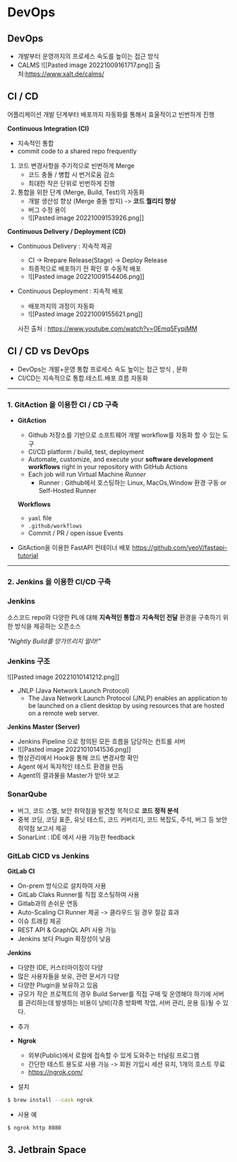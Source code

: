 # DevOps
## DevOps
- 개발부터 운영까지의 프로세스 속도를 높이는 접근 방식
- CALMS
![[Pasted image 20221009161717.png]]
출처:https://www.xalt.de/calms/
## CI / CD
어플리케이션 개발 단계부터 배포까지 자동화를 통해서 효울적이고 빈번하게 진행

**Continuous Integration (CI)**
- 지속적인 통합
- commit code to a shared repo frequently
1. 코드 변경사항을 주기적으로 빈번하게 Merge
	- 코드 충돌 / 병합 시 번거로움 감소
	- 최대한 작은 단위로 빈번하게 진행
2. 통합을 위한 단계 (Merge, Build, Test)의 자동화
	- 개발 생산성 향상 (Merge 충돌 방지) -> **코드 퀄리티 향상**
	- 버그 수정 용이 
	- ![[Pasted image 20221009153926.png]]
		


**Continuous Delivery / Deployment (CD)**
- Continuous Delivery : 지속적 제공
	- CI -> Rrepare Release(Stage) -> Deploy Release
	- 최종적으로 배포하기 전 확인 후 수동적 배포
	- ![[Pasted image 20221009154406.png]]

- Continuous Deployment : 지속적 배포
	- 배포까지의 과정이 자동화
	- ![[Pasted image 20221009155621.png]]

  사진 출처 : https://www.youtube.com/watch?v=0Emq5FypiMM

## CI / CD vs DevOps
 - DevOps는 개발+운영 통합 프로세스 속도 높이는 접근 방식 , 문화
 - CI/CD는 지속적으로 통합.테스트.배포 흐름 자동화

***

### 1. GitAction 을 이용한 CI / CD 구축
- **GitAction**
	- Github 저장소를 기반으로 소프트웨어 개발 workflow를 자동화 할 수 있는 도구
	- CI/CD platform / build, test, deployment
	- Automate, customize, and execute your **software development workflows** right in your repository with GitHub Actions
	- Each job will run  Virtual Machine *Runner*
		- Runner : Github에서 호스팅하는 Linux, MacOs,Window 환경 구동 or Self-Hosted Runner

	
	**Workflows**
	- `yaml` file
	- `.github/workflows`
	- Commit / PR / open issue  Events

- GitAction을 이용한 FastAPI 컨테이너 배포
https://github.com/yeoV/fastapi-tutorial

***

### 2. Jenkins 을 이용한 CI/CD 구축


### Jenkins 
소스코드 repo와 다양한 PL에 대해 **지속적인 통합**과 **지속적인 전달** 환경을 구축하기 위한 방식을 제공하는 오픈소스

*"Nightly Build를 망가뜨리지 말라!"*

### Jenkins 구조
![[Pasted image 20221010141212.png]]
- JNLP (Java Network Launch Protocol)
	- The Java Network Launch Protocol (JNLP) enables an application to be launched on a client desktop by using resources that are hosted on a remote web server.

**Jenkins Master (Server)**
- Jenkins Pipeline 으로 정의된 모든 흐름을 담당하는 컨트롤 서버
- ![[Pasted image 20221010141536.png]]
- 형상관리에서 Hook을 통해 코드 변경사항 확인
- Agent 에서 독자적인 테스트 환경을 만듬
- Agent의 결과물을 Master가 받아 보고


### SonarQube
- 버그, 코드 스멜, 보안 취악점을 발견할 목적으로 **코드 정적 분석**
- 중복 코딩, 코딩 표준, 유닛 테스트, 코드 커버리지, 코드 복잡도, 주석, 버그 등 보안 취약점 보고서 제공
- SonarLint : IDE 에서 사용 가능한 feedback

### GitLab CICD vs Jenkins

**GitLab CI**
- On-prem 방식으로 설치하여 사용
- GitLab CIaks Runner를 직접 호스팅하여 사용
- Gitlab과의 손쉬운 연동
- Auto-Scaling CI Runner 제공 -> 클라우드 일 경우 절감 효과
- 이슈 트래킹 제공
- REST API & GraphQL API 사용 가능
- Jenkins 보다 Plugin 확장성이 낮음

**Jenkins**
- 다양한 IDE, 커스터마이징이 다양
- 많은 사용자들을 보유, 관련 문서가 다양
- 다양한 Plugin을 보유하고 있음
- 규모가 작은 프로젝트의 경우 Build Server를 직접 구매 및 운영해야 하기에
서버를 관리하는데 발생하는 비용이 낭비(각종 방화벽 작업, 서버 관리, 운용 등)될 수 있다.


* 추가
* **Ngrok**
	* 외부(Public)에서 로컬에 접속할 수 있게 도와주는 터널링 프로그램
	* 간단한 테스트 용도로 사용 가능 -> 회원 가입시 세션 유지, 1개의 호스트 무료
	* https://ngrok.com/

* 설치
```bash
$ brew install --cask ngrok
```

- 사용 예
```bash
$ ngrok http 8080
```

## 3. Jetbrain Space


